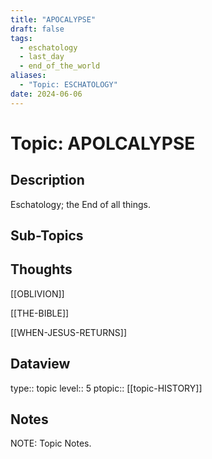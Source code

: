 ```yaml
---
title: "APOCALYPSE"
draft: false
tags:
  - eschatology
  - last_day
  - end_of_the_world
aliases:
  - "Topic: ESCHATOLOGY"
date: 2024-06-06
---
```

# Topic: APOLCALYPSE
## Description
Eschatology; the End of all things.

## Sub-Topics


## Thoughts
[[OBLIVION]]

[[THE-BIBLE]]

[[WHEN-JESUS-RETURNS]]

## Dataview
type:: topic
level:: 5
ptopic:: [[topic-HISTORY]]

## Notes
NOTE: Topic Notes.